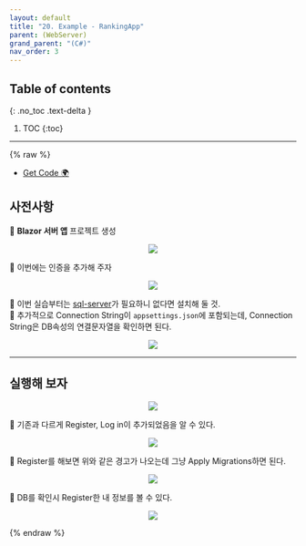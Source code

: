 ```yaml
---
layout: default
title: "20. Example - RankingApp"
parent: (WebServer)
grand_parent: "(C#)"
nav_order: 3
---
```


## Table of contents
{: .no_toc .text-delta }

1. TOC
{:toc}

---

{% raw %}

* [Get Code 🌍](https://github.com/EasyCoding-7/AspNetTutorial/tree/20.1.Example)

## 사전사항

🚀 **Blazor 서버 앱** 프로젝트 생성

<p align="center">
  <img src="https://taehyungs-programming-blog.github.io/blog/assets/images/csharp/webserver/web-20-1.png"/>
</p>

🚀 이번에는 인증을 추가해 주자

<p align="center">
  <img src="https://taehyungs-programming-blog.github.io/blog/assets/images/csharp/webserver/web-20-2.png"/>
</p>

🚀 이번 실습부터는 [sql-server](https://www.microsoft.com/ko-kr/sql-server/sql-server-downloads)가 필요하니 없다면 설치해 둘 것.<br>
🚀 추가적으로 Connection String이 `appsettings.json`에 포함되는데, Connection String은 DB속성의 연결문자열을 확인하면 된다.

<p align="center">
  <img src="https://taehyungs-programming-blog.github.io/blog/assets/images/csharp/webserver/web-20-3.png"/>
</p>

---

## 실행해 보자

<p align="center">
  <img src="https://taehyungs-programming-blog.github.io/blog/assets/images/csharp/webserver/web-20-4.png"/>
</p>

🚀 기존과 다르게 Register, Log in이 추가되었음을 알 수 있다.

<p align="center">
  <img src="https://taehyungs-programming-blog.github.io/blog/assets/images/csharp/webserver/web-20-5.png"/>
</p>

🚀 Register를 해보면 위와 같은 경고가 나오는데 그냥 Apply Migrations하면 된다.

<p align="center">
  <img src="https://taehyungs-programming-blog.github.io/blog/assets/images/csharp/webserver/web-20-6.png"/>
</p>

🚀 DB를 확인시 Register한 내 정보를 볼 수 있다.

<p align="center">
  <img src="https://taehyungs-programming-blog.github.io/blog/assets/images/csharp/webserver/web-20-7.png"/>
</p>

{% endraw %}